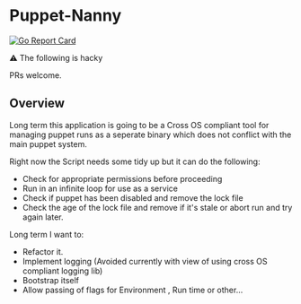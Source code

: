 # Puppet-Nanny

[![Go Report Card](https://goreportcard.com/badge/github.com/gavinelder/puppet-nanny)](https://goreportcard.com/report/github.com/gavinelder/puppet-nanny)

:warning: The following is hacky

PRs welcome.

## Overview

Long term this application is going to be a Cross OS compliant tool for managing puppet runs as a seperate binary which does not conflict with the main puppet system.

Right now the Script needs some tidy up but it can do the following:

- Check for appropriate permissions before proceeding
- Run in an infinite loop for use as a service
- Check if puppet has been disabled and remove the lock file
- Check the age of the lock file and remove if it's stale or abort run and try again later.

Long term I want to:

- Refactor it.
- Implement logging (Avoided currently with view of using cross OS compliant logging lib)
- Bootstrap itself
- Allow passing of flags for Environment , Run time or other...
